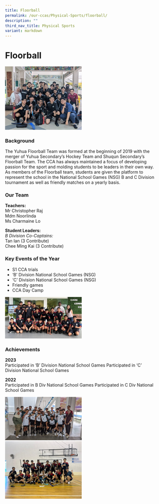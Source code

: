 ```yaml
---
title: Floorball
permalink: /our-ccas/Physical-Sports/floorball/
description: ""
third_nav_title: Physical Sports
variant: markdown
---
```

# **Floorball**

<img src="/images/2023%20images/Picture1.png" style="width:50%">
																							

### Background

The Yuhua Floorball Team was formed at the beginning of 2019 with the merger of Yuhua Secondary’s Hockey Team and Shuqun Secondary’s Floorball Team. The CCA has always maintained a focus of developing passion for the sport and molding students to be leaders in their own way. 
As members of the Floorball team, students are given the platform to represent the school in the National School Games (NSG) B and C Division tournament as well as friendly matches on a yearly basis.

### Our Team

**Teachers:**<br>
Mr Christopher Raj
<br>Mdm Noorlinda
<br>Ms Charmaine Lo

**Student Leaders:**<br>
*B Division Co-Captains:*<br>
Tan Ian (3 Contribute)
<br>Chee Ming Kai  (3 Contribute)

### Key Events of the Year

* S1 CCA trials
* ‘B’ Division National School Games (NSG)
* ‘C’ Division National School Games (NSG)
* Friendly games
* CCA Day Camp

<img src="/images/Picture2.jpg" style="width:50%">

### Achievements

**2023**<br>
Participated in ‘B’ Division National School Games
Participated in ‘C’ Division National School Games

**2022**<br>
Participated in B Div National School Games
Participated in C Div National School Games

<img src="/images/Picture3.jpg" style="width:50%">
<img src="/images/Picture4.jpg" style="width:50%">